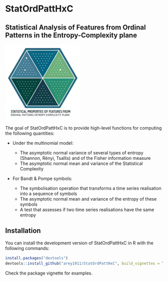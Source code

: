 
# StatOrdPattHxC
## Statistical Analysis of Features from Ordinal Patterns in the Entropy-Complexity plane

<!-- badges: start -->
![StatOrdPattHxC](man/figures/logo.png)
<!-- badges: end -->

The goal of StatOrdPattHxC is to provide high-level functions for computing the following quantities:

* Under the multinomial model:
    * The asymptotic normal variance of several types of entropy (Shannon, Rényi, Tsallis) and of the Fisher information measure
    * The asymptotic normal mean and variance of the Statistical Complexity
 
* For Bandt & Pompe symbols:
    * The symbolisation operation that transforms a time series realisation into a sequence of symbols
    * The asymptotic normal mean and variance of the entropy of these symbols
    * A test that assesses if two time series realisations have the same entropy

## Installation

You can install the development version of StatOrdPattHxC in R with the following commands:

``` r
install.packages("devtools")
devtools::install_github("arey1911/StatOrdPattHxC", build_vignettes = TRUE, force=TRUE)
```

Check the package vignette for examples.


